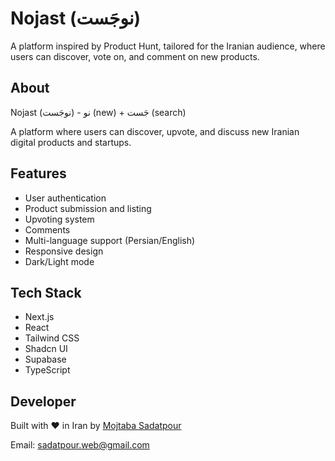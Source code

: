 # Nojast (نوجَست)

A platform inspired by Product Hunt, tailored for the Iranian audience, where users can discover, vote on, and comment on new products.

## About
Nojast (نوجَست) - نو (new) + جَست (search)

A platform where users can discover, upvote, and discuss new Iranian digital products and startups.

## Features
- User authentication
- Product submission and listing
- Upvoting system
- Comments
- Multi-language support (Persian/English)
- Responsive design
- Dark/Light mode

## Tech Stack
- Next.js
- React
- Tailwind CSS
- Shadcn UI
- Supabase
- TypeScript

## Developer
Built with ❤️ in Iran by [Mojtaba Sadatpour](https://instagram.com/sadatpour)

Email: sadatpour.web@gmail.com 
